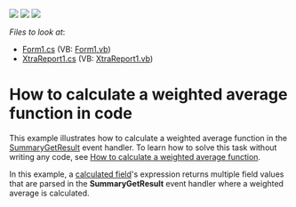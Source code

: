<!-- default badges list -->
![](https://img.shields.io/endpoint?url=https://codecentral.devexpress.com/api/v1/VersionRange/128598816/11.1.8%2B)
[![](https://img.shields.io/badge/Open_in_DevExpress_Support_Center-FF7200?style=flat-square&logo=DevExpress&logoColor=white)](https://supportcenter.devexpress.com/ticket/details/E3599)
[![](https://img.shields.io/badge/📖_How_to_use_DevExpress_Examples-e9f6fc?style=flat-square)](https://docs.devexpress.com/GeneralInformation/403183)
<!-- default badges end -->
<!-- default file list -->
*Files to look at*:

* [Form1.cs](./CS/CalcWeightedAverage/Form1.cs) (VB: [Form1.vb](./VB/CalcWeightedAverage/Form1.vb))
* [XtraReport1.cs](./CS/CalcWeightedAverage/XtraReport1.cs) (VB: [XtraReport1.vb](./VB/CalcWeightedAverage/XtraReport1.vb))
<!-- default file list end -->
# How to calculate a weighted average function in code


<p>This example illustrates how to calculate a weighted average function in the <a href="https://documentation.devexpress.com/#XtraReports/DevExpressXtraReportsUIXRLabel_SummaryGetResulttopic">SummaryGetResult</a> event handler. To learn how to solve this task without writing any code, see <a href="https://www.devexpress.com/Support/Center/Example/Details/T371460">How to calculate a weighted average function</a>.</p>
<p>In this example, a <a href="https://documentation.devexpress.com/#XtraReports/CustomDocument4813">calculated field</a>'s expression returns multiple field values that are parsed in the <strong>SummaryGetResult</strong> event handler where a weighted average is calculated.</p>

<br/>


